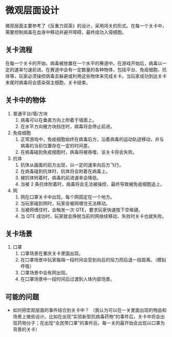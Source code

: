 # 微观层面设计

微观层面主要参考了《反重力双英》的设计，采用闯关的形式。在每一个关卡中，需要控制病毒在血液中移动并避开障碍，最终成功入侵细胞。

## 关卡流程

在每一个关卡的开始，病毒被放置在一个水平的赛道中。在游戏开始后，病毒以一定的速率匀速前进。在赛道中会有一定数量的各种物体，包括平台、免疫细胞、抗体等，玩家必须操控病毒去躲避或利用这些物体来完成关卡。当玩家成功到达关卡末尾时病毒将会感染宿主细胞，关卡结束。

## 关卡中的物体

1. 普通平台/墙/方块
    1. 病毒可以在垂直方向上附着于墙面上。
    2. 在水平方向被方块挡住时，病毒将会停止前进。
2. 免疫细胞
    1. 正常游戏中，免疫细胞始终在病毒后方，沿着病毒的运动轨迹移动，并与病毒的当前位置存在一定的时间差。
    2. 在病毒碰到免疫细胞时，病毒将被吞噬，该关卡将会失败。
3. 抗体
    1. 抗体从画面的前方出现，以一定的速率向后方飞行。
    2. 在病毒碰到抗体时，抗体将会附着在病毒上。
    3. 被抗体附着时，病毒的前进速率会降低。
    4. 当被 2 条抗体附着时，病毒将会无法被操控，最终导致被免疫细胞追上。
4. 网
    1. 网在口罩关卡中出现，每个网固定在一个地方。
    2. 当玩家碰到网时，玩家会被网缠住无法移动。
    3. 当被网缠住时，会触发一次 QTE，要求玩家快速按下空格键。
    4. 当 QTE 成功时，玩家就会挣脱当前的网继续移动，失败时关卡也就失败。

## 关卡场景

1. 口罩
    1. 口罩场景在重庆关卡里面出现。
    2. 在口罩场景中玩家每隔一段时间会受到向后的恒力而后退一段距离。（模拟呼吸）
    3. 口罩场景中会有网出现。
    4. 在口罩场景中一段时间后过渡到人体内部场景。

## 可能的问题

-   如何把宏观层面的事件结合到关卡中？
    （我认为可以在一关里面出现的物品和场景上做些设计。比如在出现“实验新型抗病毒药物”的事件后，关卡中将会出现药物分子；在出现“全民带口罩”的事件后，每一关的最开始会出现以口罩为背景的关卡）
